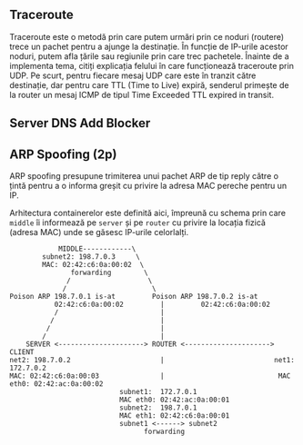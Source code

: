 ## Traceroute
  Traceroute este o metodă prin care putem urmări prin ce noduri (routere) trece un pachet pentru a ajunge la destinație. În funcție de IP-urile acestor noduri, putem afla țările sau regiunile prin care trec pachetele. Înainte de a implementa tema, citiți explicația felului în care funcționează traceroute prin UDP. Pe scurt, pentru fiecare mesaj UDP care este în tranzit către destinație, dar pentru care TTL (Time to Live) expiră, senderul primește de la router un mesaj ICMP de tipul Time Exceeded TTL expired in transit.

## Server DNS Add Blocker

## ARP Spoofing (2p)
ARP spoofing presupune trimiterea unui pachet ARP de tip reply către o țintă pentru a o informa greșit cu privire la adresa MAC pereche pentru un IP.

Arhitectura containerelor este definită aici, împreună cu schema prin care `middle` îi informează pe `server` și pe `router` cu privire la locația fizică (adresa MAC) unde se găsesc IP-urile celorlalți. 


```
            MIDDLE------------\
        subnet2: 198.7.0.3     \
        MAC: 02:42:c6:0a:00:02  \
               forwarding        \ 
              /                   \
             /                     \
Poison ARP 198.7.0.1 is-at         Poison ARP 198.7.0.2 is-at 
           02:42:c6:0a:00:02         |         02:42:c6:0a:00:02
           /                         |
          /                          |
         /                           |
        /                            |
    SERVER <---------------------> ROUTER <---------------------> CLIENT
net2: 198.7.0.2                      |                           net1: 172.7.0.2
MAC: 02:42:c6:0a:00:03               |                            MAC eth0: 02:42:ac:0a:00:02
                           subnet1:  172.7.0.1
                           MAC eth0: 02:42:ac:0a:00:01
                           subnet2:  198.7.0.1
                           MAC eth1: 02:42:c6:0a:00:01
                           subnet1 <------> subnet2
                                 forwarding
```
